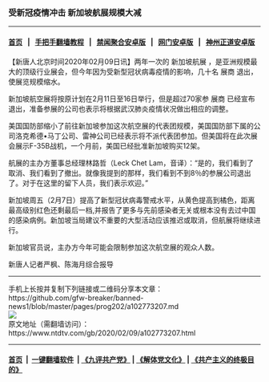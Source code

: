 ### 受新冠疫情冲击 新加坡航展规模大减
------------------------

#### [首页](https://github.com/gfw-breaker/banned-news1/blob/master/README.md) &nbsp;&nbsp;|&nbsp;&nbsp; [手把手翻墙教程](https://github.com/gfw-breaker/guides/wiki) &nbsp;&nbsp;|&nbsp;&nbsp; [禁闻聚合安卓版](https://github.com/gfw-breaker/bn-android) &nbsp;&nbsp;|&nbsp;&nbsp; [网门安卓版](https://github.com/oGate2/oGate) &nbsp;&nbsp;|&nbsp;&nbsp; [神州正道安卓版](https://github.com/SzzdOgate/update) 



<div><div class="post_content" itemprop="articleBody">
 <p>
  【新唐人北京时间2020年02月09日讯】两年一次的
  <ok href="https://www.ntdtv.com/gb/新加坡航展.htm">
   新加坡航展
  </ok>
  ，是亚洲规模最大的顶级行业展会，但今年因为受新型冠状病毒疫情的影响，几十名
  <ok href="https://www.ntdtv.com/gb/展商.htm">
   展商
  </ok>
  退出，使展览规模缩水。
 </p>
 <p>
  新加坡航空展将按原计划在2月11日至16日举行，但是超过70家参
  <ok href="https://www.ntdtv.com/gb/展商.htm">
   展商
  </ok>
  已经宣布退出，准备参展的公司也表示将根据武汉肺炎疫情状况做出相应的调整。
 </p>
 <p>
  美国国防部缩小了前往新加坡参加这次航空展的代表团规模，美国国防部下属的公司洛克希德•马丁公司、雷神公司已经表示将不派代表团参加。但美国将在此次展会展示F-35B战机，一个月前，美国已经批准新加坡购买12架。
 </p>
 <p>
  航展的主办方董事总经理林路哲（Leck Chet Lam，音译）：“是的，我们看到了取消、我们看到了撤出。就像我提到的那样，我们看到不到8％的参展公司退出了。对于在这里的留下人员，我们表示欢迎。”
 </p>
 <p>
  新加坡周五（2月7日）提高了新型冠状病毒警戒水平，从黄色提高到橘色，距离最高级别红色还剩最后一档,并报告了更多与先前感染者无关或根本没有去过中国的感染病例。新加坡当局建议不重要的大型活动应该推迟或取消，但航展将继续进行。
 </p>
 <p>
  新加坡官员说，主办方今年可能会限制参加这次航空展的观众人数。
 </p>
 <p>
  新唐人记者严枫、陈海月综合报导
 </p>
 <div class="single_ad">
 </div>
</div>
</div>
<hr/>
手机上长按并复制下列链接或二维码分享本文章：<br/>
https://github.com/gfw-breaker/banned-news1/blob/master/pages/prog202/a102773207.md <br/>
<a href='https://github.com/gfw-breaker/banned-news1/blob/master/pages/prog202/a102773207.md'><img src='https://github.com/gfw-breaker/banned-news1/blob/master/pages/prog202/a102773207.md.png'/></a> <br/>
原文地址（需翻墙访问）：https://www.ntdtv.com/gb/2020/02/09/a102773207.html


------------------------
#### [首页](https://github.com/gfw-breaker/banned-news1/blob/master/README.md) &nbsp;|&nbsp; [一键翻墙软件](https://github.com/gfw-breaker/nogfw/blob/master/README.md) &nbsp;| [《九评共产党》](https://github.com/gfw-breaker/9ping.md/blob/master/README.md#九评之一评共产党是什么) | [《解体党文化》](https://github.com/gfw-breaker/jtdwh.md/blob/master/README.md) | [《共产主义的终极目的》](https://github.com/gfw-breaker/gczydzjmd.md/blob/master/README.md)


<img src='http://gfw-breaker.win/banned-news/pages/prog202/a102773207.md' width='0px' height='0px'/>